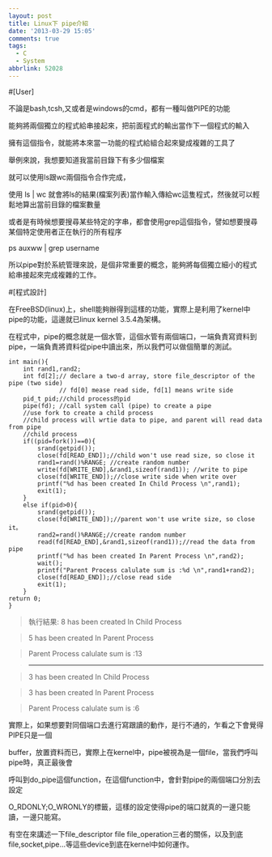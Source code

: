 ```yaml
---
layout: post
title: Linux下 pipe介紹
date: '2013-03-29 15:05'
comments: true
tags:
  - C
  - System
abbrlink: 52028
---
```


#[User]

不論是bash,tcsh,又或者是windows的cmd，都有一種叫做PIPE的功能

能夠將兩個獨立的程式給串接起來，把前面程式的輸出當作下一個程式的輸入

擁有這個指令，就能將本來當一功能的程式給組合起來變成複雜的工具了

<!--more-->


舉例來說，我想要知道我當前目錄下有多少個檔案

就可以使用ls跟wc兩個指令合作完成，

使用 ls | wc  就會將ls的結果(檔案列表)當作輸入傳給wc這隻程式，然後就可以輕鬆地算出當前目錄的檔案數量

或者是有時候想要搜尋某些特定的字串，都會使用grep這個指令，譬如想要搜尋某個特定使用者正在執行的所有程序

ps auxww | grep username

所以pipe對於系統管理來說，是個非常重要的概念，能夠將每個獨立細小的程式給串接起來完成複雜的工作。

#[程式設計]

在FreeBSD(linux)上，shell能夠辦得到這樣的功能，實際上是利用了kernel中pipe的功能，這邊就已linux kernel 3.5.4為架構。

在程式中，pipe的概念就是一個水管，這個水管有兩個端口，一端負責寫資料到pipe，一端負責將資料從pipe中讀出來，所以我們可以做個簡單的測試。

	int main(){
		int rand1,rand2;
		int fd[2];// declare a two-d array, store file_descriptor of the pipe (two side)
				  // fd[0] mease read side, fd[1] means write side
		pid_t pid;//child process的pid
		pipe(fd); //call system call (pipe) to create a pipe
		//use fork to create a child process
		//child process will wrtie data to pipe, and parent will read data from pipe
		//child process
		if((pid=fork())==0){
			srand(getpid());
			close(fd[READ_END]);//child won't use read size, so close it
			rand1=rand()%RANGE; //create random number
			write(fd[WRITE_END],&rand1,sizeof(rand1)); //write to pipe
			close(fd[WRITE_END]);//close write side when write over
			printf("%d has been created In Child Process \n",rand1);
			exit(1);
		}
		else if(pid>0){
			srand(getpid());
			close(fd[WRITE_END]);//parent won't use write size, so close it。
			rand2=rand()%RANGE;//create random number
			read(fd[READ_END],&rand1,sizeof(rand1));//read the data from pipe
			printf("%d has been created In Parent Process \n",rand2);
			wait();
			printf("Parent Process calulate sum is :%d \n",rand1+rand2);
			close(fd[READ_END]);//close read side
			exit(1);
		}
	return 0;
	}


>執行結果:
>8 has been created In Child Process

>5 has been created In Parent Process

>Parent Process calulate sum is :13

>----------------------------------------

>3 has been created In Child Process

>3 has been created In Parent Process

>Parent Process calulate sum is :6



實際上，如果想要對同個端口去進行寫跟讀的動作，是行不通的，乍看之下會覺得PIPE只是一個

buffer，放置資料而已，實際上在kernel中，pipe被視為是一個file，當我們呼叫pipe時，真正最後會

呼叫到do_pipe這個function，在這個function中，會針對pipe的兩個端口分別去設定

O_RDONLY;O_WRONLY的標籤，這樣的設定使得pipe的端口就真的一邊只能讀，一邊只能寫。

有空在來講述一下file_descriptor file file_operation三者的關係，以及到底 file,socket,pipe...等這些device到底在kernel中如何運作。
